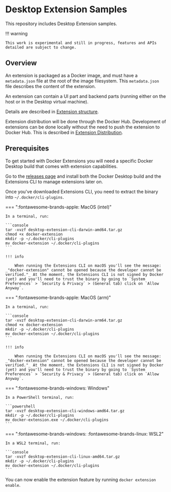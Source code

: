 # Desktop Extension Samples

This repository includes Desktop Extension samples.

!!! warning

    This work is experimental and still in progress, features and APIs detailed are subject to change.

## Overview

An extension is packaged as a Docker image, and must have a `metadata.json` file at the root of the image filesystem.
This `metadata.json` file describes the content of the extension.

An extension can contain a UI part and backend parts (running either on the host or in the Desktop virtual machine).

Details are described in [Extension structure](extensions/METADATA.md).

Extension distribution will be done through the Docker Hub.
Development of extensions can be done locally without the need to push the extension to Docker Hub.
This is described in [Extension Distribution](extensions/DISTRIBUTION.md).

## Prerequisites

To get started with Docker Extensions you will need a specific Docker Desktop build that comes with extension capabilities.

Go to the [releases page](https://github.com/docker/extensions-sdk/releases/latest) and install both the Docker Desktop build and the Extensions CLI to manage extensions later on.

Once you've downloaded Extensions CLI, you need to extract the binary into `~/.docker/cli-plugins`.

=== ":fontawesome-brands-apple: MacOS (intel)"

    In a terminal, run:

    ```console
    tar -xvzf desktop-extension-cli-darwin-amd64.tar.gz
    chmod +x docker-extension
    mkdir -p ~/.docker/cli-plugins
    mv docker-extension ~/.docker/cli-plugins
    ```

    !!! info

        When running the Extensions CLI on macOS you'll see the message: _"docker-extension" cannot be opened because the developer cannot be verified."_ At the moment, the Extensions CLI is not signed by Docker (yet) and you'll need to trust the binary by going to `System Preferences` > `Security & Privacy` > (General tab) click on `Allow Anyway`.

=== ":fontawesome-brands-apple: MacOS (arm)"

    In a terminal, run:

    ```console
    tar -xvzf desktop-extension-cli-darwin-arm64.tar.gz
    chmod +x docker-extension
    mkdir -p ~/.docker/cli-plugins
    mv docker-extension ~/.docker/cli-plugins
    ```

    !!! info

        When running the Extensions CLI on macOS you'll see the message: _"docker-extension" cannot be opened because the developer cannot be verified."_ At the moment, the Extensions CLI is not signed by Docker (yet) and you'll need to trust the binary by going to `System Preferences` > `Security & Privacy` > (General tab) click on `Allow Anyway`.

=== ":fontawesome-brands-windows: Windows"

    In a PowerShell terminal, run:

    ```powershell
    tar -xvzf desktop-extension-cli-windows-amd64.tar.gz
    mkdir -p ~/.docker/cli-plugins
    mv docker-extension.exe ~/.docker/cli-plugins
    ```

=== ":fontawesome-brands-windows: :fontawesome-brands-linux: WSL2"

    In a WSL2 terminal, run:

    ```console
    tar -xvzf desktop-extension-cli-linux-amd64.tar.gz
    mkdir -p ~/.docker/cli-plugins
    mv docker-extension ~/.docker/cli-plugins
    ```

You can now enable the extension feature by running `docker extension enable`.

